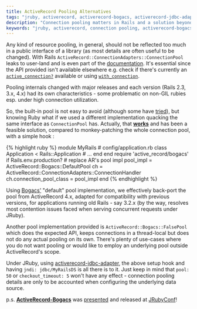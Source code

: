 ```yaml
---
title: ActiveRecord Pooling Alternatives
tags: "jruby, activerecord, activerecord-bogacs, activerecord-jdbc-adapter, rails"
description: "Connection pooling matters in Rails and a solution beyond ActiveRecord's built-in pool"
keywords: "jruby, activerecord, connection pooling, activerecord-bogacs, activerecord-jdbc-adapter, rails, jdbc"
---
```


Any kind of resource pooling, in general, should not be reflected too much in a
public interface of a library (as most details are often useful to be changed).
With Rails `ActiveRecord::ConnectionAdapters::ConnectionPool` leaks to user-land
and is even part of the [documentation][2]. It's essential since the API
provided isn't available elsewhere e.g. check if there's currently an
[`active_connection?`][4] available or using [`with_connection`][3].

Pooling internals changed with major releases and each version (Rails 2.3, 3.x, 4.x)
had its own characteristics - some problematic on non-GIL rubies esp. under high
connection utilization.

So, the built-in pool is not easy to avoid (although some have [tried][4]), but
knowing Ruby what if we used a different implementation quacking the same interface
as `ConnectionPool` has. Actually, that [**works**][6] and has been a feasible
solution, compared to monkey-patching the whole connection pool, with a simple hook :

{% highlight ruby %}
module MyRails # config/application.rb
  class Application < Rails::Application
    # ...
  end
end
require 'active_record/bogacs'
if Rails.env.production? # replace AR's pool impl
  pool_impl = ActiveRecord::Bogacs::DefaultPool
  ch = ActiveRecord::ConnectionAdapters::ConnectionHandler
  ch.connection_pool_class = pool_impl
end
{% endhighlight %}

<!--
with
contention/concurrency issues faced under heavy concurrency (with JRuby).-->

Using [Bogacs'][6] "default" pool implementation, we effectively back-port the pool
from ActiveRecord 4.x, adapted for compatibility with previous versions, for applications
running old Rails - say 3.2.x (by the way, resolves most contention issues
faced when serving concurrent requests under JRuby).

Another pool implementation provided is `ActiveRecord::Bogacs::FalsePool` which
does the expected API, keeps connections in a thread-local but does not do any
actual pooling on its own. There's plenty of use-cases where you do not want
pooling or would like to employ an underlying pool outside ActiveRecord's scope.

Under JRuby, using [activerecord-jdbc-adapter][7], the above setup hook and having
`jndi: jdbc/MyRailsDS` is all there is to it. Just keep in mind that `pool: 50` or
`checkout_timeout: 5` won't have any effect - connection pooling details are only
to be accounted when configuring the underlying data source.

p.s. [**ActiveRecord-Bogacs**][6] was [presented][8] and released at
<a target="_blank" href="http://kares.org/jrubyconf-2014/#/section-7/page-1" title="JRuby (on Rails) Knacks - JRubyConf 2014">JRubyConf</a>!

[1]: http://guides.rubyonrails.org/v4.2/active_record_basics.html
[2]: http://api.rubyonrails.org/v4.2/classes/ActiveRecord/ConnectionAdapters/ConnectionPool.html
[3]: http://api.rubyonrails.org/v4.2/classes/ActiveRecord/ConnectionAdapters/ConnectionPool.html#method-i-with_connection
[4]: http://api.rubyonrails.org/v4.2/classes/ActiveRecord/ConnectionAdapters/ConnectionPool.html#method-i-active_connection-3F
[5]: https://gist.github.com/nicksieger/300782
[6]: https://github.com/kares/activerecord-bogacs
[7]: https://github.com/jruby/activerecord-jdbc-adapter
[8]: http://kares.org/jrubyconf-2014/

